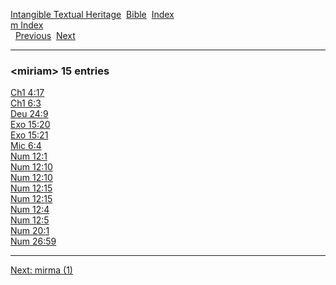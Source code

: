 [Intangible Textual Heritage](../../index)  [Bible](../index) 
[Index](index)   
[m Index](_m_)  
  [Previous](c07464)  [Next](c07466) 

------------------------------------------------------------------------

### &lt;miriam&gt; 15 entries

[Ch1 4:17](../kjv/ch1004.htm#017)  
[Ch1 6:3](../kjv/ch1006.htm#003)  
[Deu 24:9](../kjv/deu024.htm#009)  
[Exo 15:20](../kjv/exo015.htm#020)  
[Exo 15:21](../kjv/exo015.htm#021)  
[Mic 6:4](../kjv/mic006.htm#004)  
[Num 12:1](../kjv/num012.htm#001)  
[Num 12:10](../kjv/num012.htm#010)  
[Num 12:10](../kjv/num012.htm#010)  
[Num 12:15](../kjv/num012.htm#015)  
[Num 12:15](../kjv/num012.htm#015)  
[Num 12:4](../kjv/num012.htm#004)  
[Num 12:5](../kjv/num012.htm#005)  
[Num 20:1](../kjv/num020.htm#001)  
[Num 26:59](../kjv/num026.htm#059)  

------------------------------------------------------------------------

[Next: mirma (1)](c07466)
